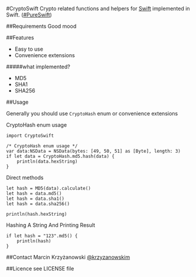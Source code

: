 #CryptoSwift
Crypto related functions and helpers for [Swift](https://developer.apple.com/swift/) implemented in Swift. ([#PureSwift](https://twitter.com/hashtag/pureswift))

##Requirements
Good mood

##Features

- Easy to use
- Convenience extensions

#####what implemented?
- MD5
- SHA1
- SHA256

##Usage

Generally you should use `CryptoHash` enum or convenience extensions

CryptoHash enum usage

    import CryptoSwift
    
    /* CryptoHash enum usage */
    var data:NSData = NSData(bytes: [49, 50, 51] as [Byte], length: 3)
    if let data = CryptoHash.md5.hash(data) {
        println(data.hexString)
    }
    
Direct methods
	
	let hash = MD5(data).calculate()
	let hash = data.md5()
	let hash = data.sha1()
	let hash = data.sha256()
	
	println(hash.hexString)
	
Hashing A String And Printing Result

    if let hash = "123".md5() {
        println(hash)
    }
    
##Contact
Marcin Krzyżanowski [@krzyzanowskim](http://twitter.com/krzyzanowskim)

##Licence
see LICENSE file